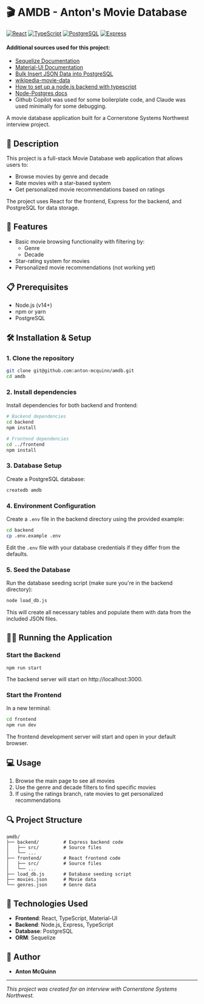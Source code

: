 # 🎬 AMDB - Anton's Movie Database

[![React](https://img.shields.io/badge/React-20232A?style=for-the-badge&logo=react&logoColor=61DAFB)](https://reactjs.org/)
[![TypeScript](https://img.shields.io/badge/TypeScript-007ACC?style=for-the-badge&logo=typescript&logoColor=white)](https://www.typescriptlang.org/)
[![PostgreSQL](https://img.shields.io/badge/PostgreSQL-316192?style=for-the-badge&logo=postgresql&logoColor=white)](https://www.postgresql.org/)
[![Express](https://img.shields.io/badge/Express-000000?style=for-the-badge&logo=express&logoColor=white)](https://expressjs.com/)

#### Additional sources used for this project:
- [Sequelize Documentation](https://sequelize.org/)
- [Material-UI Documentation](https://mui.com/)
- [Bulk Insert JSON Data into PostgreSQL](https://dev.to/yugabyte/bulk-loading-data-in-postgresql-with-nodejs-and-sequelize-1bn7)
- [wikipedia-movie-data](https://github.com/prust/wikipedia-movie-data?tab=readme-ov-file)
- [How to set up a node.js backend with typescript](https://dev.to/sulistef/how-to-set-up-a-nodejs-backend-using-expressjs-and-typescript-1655)
- [Node-Postgres docs](https://node-postgres.com/apis/pool)
- Github Copilot was used for some boilerplate code, and Claude was used minimally for some debugging.


A movie database application built for a Cornerstone Systems Northwest interview project.

## 📝 Description

This project is a full-stack Movie Database web application that allows users to:

- Browse movies by genre and decade
- Rate movies with a star-based system
- Get personalized movie recommendations based on ratings

The project uses React for the frontend, Express for the backend, and PostgreSQL for data storage.

## 🚀 Features

- Basic movie browsing functionality with filtering by:
  - Genre
  - Decade
- Star-rating system for movies
- Personalized movie recommendations (not working yet)

## 📋 Prerequisites

- Node.js (v14+)
- npm or yarn
- PostgreSQL

## 🛠️ Installation & Setup

### 1. Clone the repository

```bash
git clone git@github.com:anton-mcquinn/amdb.git
cd amdb
```

### 2. Install dependencies

Install dependencies for both backend and frontend:

```bash
# Backend dependencies
cd backend
npm install

# Frontend dependencies
cd ../frontend
npm install
```

### 3. Database Setup

Create a PostgreSQL database:

```bash
createdb amdb
```

### 4. Environment Configuration


Create a `.env` file in the backend directory using the provided example:

```bash
cd backend
cp .env.example .env
```

Edit the `.env` file with your database credentials if they differ from the defaults.

### 5. Seed the Database

Run the database seeding script (make sure you're in the backend directory):
```bash
node load_db.js
```

This will create all necessary tables and populate them with data from the included JSON files.

## 🏃‍♂️ Running the Application

### Start the Backend
```
npm run start
```

The backend server will start on http://localhost:3000.

### Start the Frontend

In a new terminal:

```bash
cd frontend
npm run dev
```

The frontend development server will start and open in your default browser.

## 💻 Usage

1. Browse the main page to see all movies
2. Use the genre and decade filters to find specific movies
3. If using the ratings branch, rate movies to get personalized recommendations

## 🔍 Project Structure

```
amdb/
├── backend/         # Express backend code
│   ├── src/         # Source files
│   └── ...
├── frontend/        # React frontend code
│   ├── src/         # Source files
│   └── ...
├── load_db.js       # Database seeding script
├── movies.json      # Movie data
└── genres.json      # Genre data
```

## 🧪 Technologies Used

- **Frontend**: React, TypeScript, Material-UI
- **Backend**: Node.js, Express, TypeScript
- **Database**: PostgreSQL
- **ORM**: Sequelize

## 👤 Author

- **Anton McQuinn**

---

*This project was created for an interview with Cornerstone Systems Northwest.*
